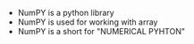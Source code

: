 -  NumPY is a python library
-  NumPY is used for working with array
-  NumPY is a short for "NUMERICAL PYHTON"
